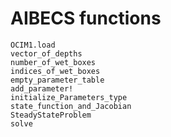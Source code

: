 
# AIBECS functions

```@docs
OCIM1.load
vector_of_depths
number_of_wet_boxes
indices_of_wet_boxes
empty_parameter_table
add_parameter!
initialize_Parameters_type
state_function_and_Jacobian
SteadyStateProblem
solve
```
